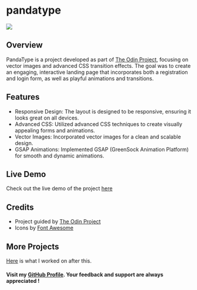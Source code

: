# pandatype

<img src = 'assets/homepage.gif'>

## Overview 
PandaType is a project developed as part of [The Odin Project](https://www.theodinproject.com/), focusing on vector images and advanced CSS transition effects. The goal was to create an engaging, interactive landing page that incorporates both a registration and login form, as well as playful animations and transitions.

## Features
- Responsive Design: The layout is designed to be responsive, ensuring it looks great on all devices.
- Advanced CSS: Utilized advanced CSS techniques to create visually appealing forms and animations.
- Vector Images: Incorporated vector images for a clean and scalable design.
- GSAP Animations: Implemented GSAP (GreenSock Animation Platform) for smooth and dynamic animations.

## Live Demo

Check out the live demo of the project [here](https://omkharade.github.io/odin-sign-up-form/)

## Credits

- Project guided by [The Odin Project](https://www.theodinproject.com/)
- Icons by [Font Awesome](https://fontawesome.com/)

## More Projects

[Here](https://github.com/OmKharade/odin-admin-dashboard) is what I worked on after this.

#### Visit my [GitHub Profile](https://github.com/OmKharade). Your feedback and support are always appreciated ! 